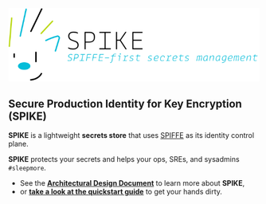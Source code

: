 ![SPIKE](assets/spike-banner-lg.png)

## Secure Production Identity for Key Encryption (SPIKE)

**SPIKE**  is a lightweight **secrets store** that uses [SPIFFE][spiffe] 
as its identity control plane.

**SPIKE** protects your secrets and helps your ops, SREs, and sysadmins `#sleepmore`. 

* See the [**Architectural Design Document**][architecture] to learn more 
  about **SPIKE**, 
* or [**take a look at the quickstart guide**][quickstart] to get your hands dirty.

[spiffe]: https://spiffe.org/ "Turtle Power"
[architecture]: architecture/README.md
[quickstart]: quickstart.md
